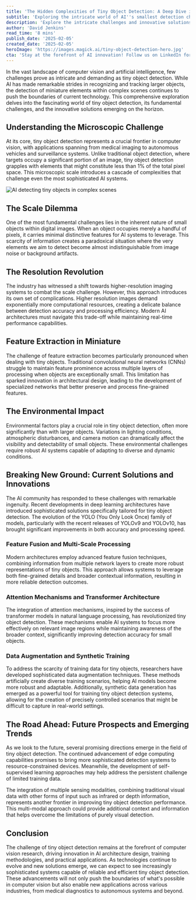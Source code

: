 ```yaml
---
title: 'The Hidden Complexities of Tiny Object Detection: A Deep Dive into AI''s Microscopic Challenge'
subtitle: 'Exploring the intricate world of AI''s smallest detection challenges'
description: 'Explore the intricate challenges and innovative solutions in tiny object detection, where AI tackles the complex task of identifying objects that occupy less than 1% of image space. From medical imaging to autonomous vehicles, discover how cutting-edge technologies are revolutionizing this crucial frontier in computer vision.'
author: 'David Jenkins'
read_time: '8 mins'
publish_date: '2025-02-05'
created_date: '2025-02-05'
heroImage: 'https://images.magick.ai/tiny-object-detection-hero.jpg'
cta: 'Stay at the forefront of AI innovation! Follow us on LinkedIn for daily insights into groundbreaking developments in computer vision and artificial intelligence.'
---
```


In the vast landscape of computer vision and artificial intelligence, few challenges prove as intricate and demanding as tiny object detection. While AI has made remarkable strides in recognizing and tracking larger objects, the detection of miniature elements within complex scenes continues to push the boundaries of current technology. This comprehensive exploration delves into the fascinating world of tiny object detection, its fundamental challenges, and the innovative solutions emerging on the horizon.

## Understanding the Microscopic Challenge

At its core, tiny object detection represents a crucial frontier in computer vision, with applications spanning from medical imaging to autonomous vehicles and surveillance systems. Unlike traditional object detection, where targets occupy a significant portion of an image, tiny object detection grapples with elements that might constitute less than 1% of the total pixel space. This microscopic scale introduces a cascade of complexities that challenge even the most sophisticated AI systems.

![AI detecting tiny objects in complex scenes](https://i.magick.ai/PIXE/1738776463969_magick_img.webp)

## The Scale Dilemma

One of the most fundamental challenges lies in the inherent nature of small objects within digital images. When an object occupies merely a handful of pixels, it carries minimal distinctive features for AI systems to leverage. This scarcity of information creates a paradoxical situation where the very elements we aim to detect become almost indistinguishable from image noise or background artifacts.

## The Resolution Revolution

The industry has witnessed a shift towards higher-resolution imaging systems to combat the scale challenge. However, this approach introduces its own set of complications. Higher resolution images demand exponentially more computational resources, creating a delicate balance between detection accuracy and processing efficiency. Modern AI architectures must navigate this trade-off while maintaining real-time performance capabilities.

## Feature Extraction in Miniature

The challenge of feature extraction becomes particularly pronounced when dealing with tiny objects. Traditional convolutional neural networks (CNNs) struggle to maintain feature prominence across multiple layers of processing when objects are exceptionally small. This limitation has sparked innovation in architectural design, leading to the development of specialized networks that better preserve and process fine-grained features.

## The Environmental Impact

Environmental factors play a crucial role in tiny object detection, often more significantly than with larger objects. Variations in lighting conditions, atmospheric disturbances, and camera motion can dramatically affect the visibility and detectability of small objects. These environmental challenges require robust AI systems capable of adapting to diverse and dynamic conditions.

## Breaking New Ground: Current Solutions and Innovations

The AI community has responded to these challenges with remarkable ingenuity. Recent developments in deep learning architectures have introduced sophisticated solutions specifically tailored for tiny object detection. The evolution of the YOLO (You Only Look Once) family of models, particularly with the recent releases of YOLOv9 and YOLOv10, has brought significant improvements in both accuracy and processing speed.

### Feature Fusion and Multi-Scale Processing

Modern architectures employ advanced feature fusion techniques, combining information from multiple network layers to create more robust representations of tiny objects. This approach allows systems to leverage both fine-grained details and broader contextual information, resulting in more reliable detection outcomes.

### Attention Mechanisms and Transformer Architecture

The integration of attention mechanisms, inspired by the success of transformer models in natural language processing, has revolutionized tiny object detection. These mechanisms enable AI systems to focus more effectively on relevant image regions while maintaining awareness of the broader context, significantly improving detection accuracy for small objects.

### Data Augmentation and Synthetic Training

To address the scarcity of training data for tiny objects, researchers have developed sophisticated data augmentation techniques. These methods artificially create diverse training scenarios, helping AI models become more robust and adaptable. Additionally, synthetic data generation has emerged as a powerful tool for training tiny object detection systems, allowing for the creation of precisely controlled scenarios that might be difficult to capture in real-world settings.

## The Road Ahead: Future Prospects and Emerging Trends

As we look to the future, several promising directions emerge in the field of tiny object detection. The continued advancement of edge computing capabilities promises to bring more sophisticated detection systems to resource-constrained devices. Meanwhile, the development of self-supervised learning approaches may help address the persistent challenge of limited training data.

The integration of multiple sensing modalities, combining traditional visual data with other forms of input such as infrared or depth information, represents another frontier in improving tiny object detection performance. This multi-modal approach could provide additional context and information that helps overcome the limitations of purely visual detection.

## Conclusion

The challenge of tiny object detection remains at the forefront of computer vision research, driving innovation in AI architecture design, training methodologies, and practical applications. As technologies continue to evolve and new solutions emerge, we can expect to see increasingly sophisticated systems capable of reliable and efficient tiny object detection. These advancements will not only push the boundaries of what's possible in computer vision but also enable new applications across various industries, from medical diagnostics to autonomous systems and beyond.